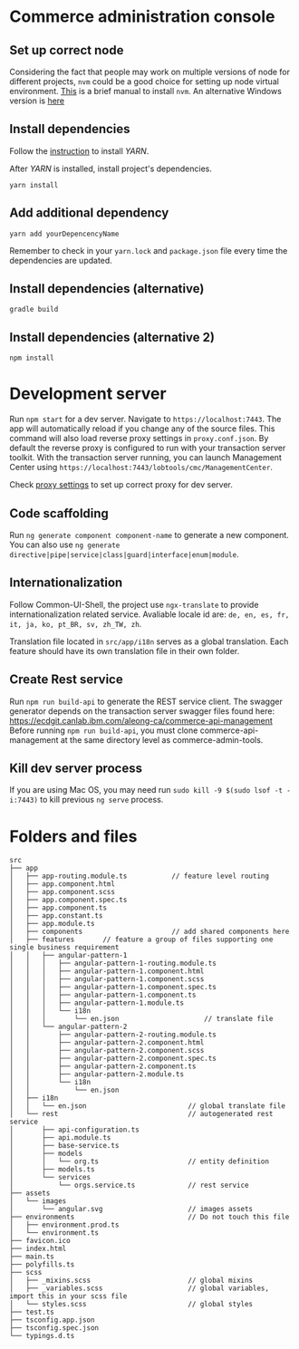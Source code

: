 # Commerce administration console 

## Set up correct node
Considering the fact that people may work on multiple versions of node for different projects, `nvm` could be a good choice for setting up node virtual environment. [This](https://nodesource.com/blog/installing-node-js-tutorial-using-nvm-on-mac-os-x-and-ubuntu/) is a brief manual to install `nvm`.  An alternative Windows version is [here](https://github.com/coreybutler/nvm-windows/releases)

## Install dependencies
Follow the [instruction](https://yarnpkg.com/en/docs/install#mac-stable) to install *YARN*.

After *YARN* is installed, install project's dependencies.
```
yarn install
```

## Add additional dependency
```
yarn add yourDepencencyName
```
Remember to check in your `yarn.lock` and `package.json` file every time the dependencies are updated. 

## Install dependencies (alternative)
```
gradle build
```

## Install dependencies (alternative 2)
```
npm install
```

# Development server

Run `npm start` for a dev server. Navigate to `https://localhost:7443`. The app will automatically reload if you change any of the source files. This command will also load reverse proxy settings in `proxy.conf.json`.
By default the reverse proxy is configured to run with your transaction server toolkit. With the transaction server running, you can launch Management Center using `https://localhost:7443/lobtools/cmc/ManagementCenter`.

Check [proxy settings](https://github.com/angular/angular-cli/blob/master/docs/documentation/stories/proxy.md) to set up correct proxy for dev server. 

## Code scaffolding

Run `ng generate component component-name` to generate a new component. You can also use `ng generate directive|pipe|service|class|guard|interface|enum|module`.

## Internationalization
Follow Common-UI-Shell, the project use `ngx-translate` to provide internationalization related service. Avaliable locale id are: `de, en, es, fr, it, ja, ko, pt_BR, sv, zh_TW, zh`. 

Translation file located in `src/app/i18n` serves as a global translation. Each feature should have its own translation file in their own folder. 

## Create Rest service
Run `npm run build-api` to generate the REST service client. The swagger generator depends on the transaction server swagger files found here: https://ecdgit.canlab.ibm.com/aleong-ca/commerce-api-management
Before running `npm run build-api`, you must clone commerce-api-management at the same directory level as commerce-admin-tools.

## Kill dev server process
If you are using Mac OS, you may need run `sudo kill -9 $(sudo lsof -t -i:7443)` to kill previous `ng serve` process. 


# Folders and files
```
src
├── app
│   ├── app-routing.module.ts           // feature level routing
│   ├── app.component.html              
│   ├── app.component.scss
│   ├── app.component.spec.ts
│   ├── app.component.ts
│   ├── app.constant.ts
│   ├── app.module.ts
│   ├── components                      // add shared components here
│   ├── features       // feature a group of files supporting one single business requirement
│   │   ├── angular-pattern-1
│   │   │   ├── angular-pattern-1-routing.module.ts
│   │   │   ├── angular-pattern-1.component.html
│   │   │   ├── angular-pattern-1.component.scss
│   │   │   ├── angular-pattern-1.component.spec.ts
│   │   │   ├── angular-pattern-1.component.ts
│   │   │   ├── angular-pattern-1.module.ts
│   │   │   └── i18n
│   │   │       └── en.json                     // translate file
│   │   └── angular-pattern-2
│   │       ├── angular-pattern-2-routing.module.ts
│   │       ├── angular-pattern-2.component.html
│   │       ├── angular-pattern-2.component.scss
│   │       ├── angular-pattern-2.component.spec.ts
│   │       ├── angular-pattern-2.component.ts
│   │       ├── angular-pattern-2.module.ts
│   │       └── i18n
│   │           └── en.json
│   ├── i18n
│   │   └── en.json                         // global translate file
│   └── rest                                // autogenerated rest service
│       ├── api-configuration.ts
│       ├── api.module.ts
│       ├── base-service.ts
│       ├── models
│       │   └── org.ts                      // entity definition
│       ├── models.ts
│       └── services
│           └── orgs.service.ts             // rest service
├── assets
│   └── images
│       └── angular.svg                     // images assets
├── environments                            // Do not touch this file
│   ├── environment.prod.ts
│   └── environment.ts
├── favicon.ico
├── index.html
├── main.ts
├── polyfills.ts
├── scss                                
│   ├── _mixins.scss                        // global mixins
│   ├── _variables.scss                     // global variables, import this in your scss file
│   └── styles.scss                         // global styles
├── test.ts
├── tsconfig.app.json
├── tsconfig.spec.json
└── typings.d.ts

```



